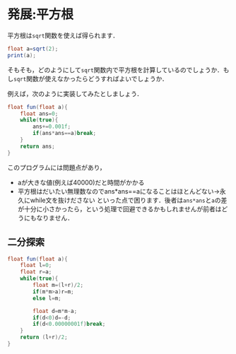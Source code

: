 # 発展:平方根

平方根は`sqrt`関数を使えば得られます．

```java
float a=sqrt(2);
print(a);
```

そもそも，どのようにして`sqrt`関数内で平方根を計算しているのでしょうか．もし`sqrt`関数が使えなかったらどうすればよいでしょうか．


例えば，次のように実装してみたとしましょう．
```java
float fun(float a){
    float ans=0;
    while(true){
        ans+=0.001f;
        if(ans*ans==a)break;
    }
    return ans;
}
```

このプログラムには問題点があり，
- aが大きな値(例えば40000)だと時間がかかる
- 平方根はだいたい無理数なのでans*ans==aになることはほとんどない→永久にwhile文を抜けださない
といった点で困ります．後者は`ans*ans`と`a`の差が十分に小さかったら，という処理で回避できるかもしれませんが前者はどうにもなりません．

## 二分探索
```java
float fun(float a){
    float l=0;
    float r=a;
    while(true){
        float m=(l+r)/2;
        if(m*m>a)r=m;
        else l=m;

        float d=m*m-a;
        if(d<0)d=-d;
        if(d<0.00000001f)break;
    }
    return (l+r)/2;
}
```